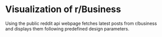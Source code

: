 # Visualization of r/Business

Using the public reddit api webpage fetches latest posts from r/business and displays them following predefined design parameters.
